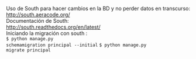 
<storge>Uso de South para hacer cambios en la BD y no perder datos en transcurso:</storge><br>
http://south.aeracode.org/<br>
<storge>Documentación de South:</storge><br>
http://south.readthedocs.org/en/latest/<br>
Iniciando la migración con south : <br>
<code>$ python manage.py schemamigration principal --initial</code>
<code>$ python manage.py migrate principal </code>

